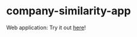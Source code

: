# company-similarity-app

Web application: Try it out [here](https://innovius-company-similarity-app.streamlit.app/)!
